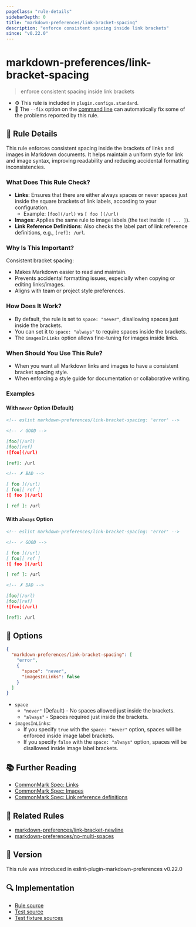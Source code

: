 ```yaml
---
pageClass: "rule-details"
sidebarDepth: 0
title: "markdown-preferences/link-bracket-spacing"
description: "enforce consistent spacing inside link brackets"
since: "v0.22.0"
---
```


# markdown-preferences/link-bracket-spacing

> enforce consistent spacing inside link brackets

- ⚙️ This rule is included in `plugin.configs.standard`.
- 🔧 The `--fix` option on the [command line](https://eslint.org/docs/user-guide/command-line-interface#fixing-problems) can automatically fix some of the problems reported by this rule.

## 📖 Rule Details

This rule enforces consistent spacing inside the brackets of links and images in Markdown documents. It helps maintain a uniform style for link and image syntax, improving readability and reducing accidental formatting inconsistencies.

### What Does This Rule Check?

- **Links**: Ensures that there are either always spaces or never spaces just inside the square brackets of link labels, according to your configuration.
  - Example: `[foo](/url)` vs `[ foo ](/url)`
- **Images**: Applies the same rule to image labels (the text inside `![ ... ]`).
- **Link Reference Definitions**: Also checks the label part of link reference definitions, e.g., `[ref]: /url`.

### Why Is This Important?

Consistent bracket spacing:

- Makes Markdown easier to read and maintain.
- Prevents accidental formatting issues, especially when copying or editing links/images.
- Aligns with team or project style preferences.

### How Does It Work?

- By default, the rule is set to `space: "never"`, disallowing spaces just inside the brackets.
- You can set it to `space: "always"` to require spaces inside the brackets.
- The `imagesInLinks` option allows fine-tuning for images inside links.

### When Should You Use This Rule?

- When you want all Markdown links and images to have a consistent bracket spacing style.
- When enforcing a style guide for documentation or collaborative writing.

### Examples

#### With `never` Option (Default)

<!-- prettier-ignore-start -->

<!-- eslint-skip -->

```md
<!-- eslint markdown-preferences/link-bracket-spacing: 'error' -->

<!-- ✓ GOOD -->

[foo](/url)
[foo][ref]
![foo](/url)

[ref]: /url

<!-- ✗ BAD -->

[ foo ](/url)
[ foo][ ref ]
![ foo ](/url)

[ ref ]: /url
```

<!-- prettier-ignore-end -->

#### With `always` Option

<!-- prettier-ignore-start -->

<!-- eslint-skip -->

```md
<!-- eslint markdown-preferences/link-bracket-spacing: 'error' -->

<!-- ✓ GOOD -->

[ foo ](/url)
[ foo][ ref ]
![ foo ](/url)

[ ref ]: /url

<!-- ✗ BAD -->

[foo](/url)
[foo][ref]
![foo](/url)

[ref]: /url
```

<!-- prettier-ignore-end -->

## 🔧 Options

```json
{
  "markdown-preferences/link-bracket-spacing": [
    "error",
    {
      "space": "never",
      "imagesInLinks": false
    }
  ]
}
```

- `space`
  - `"never"` (Default) - No spaces allowed just inside the brackets.
  - `"always"` - Spaces required just inside the brackets.
- `imagesInLinks`:
  - If you specify `true` with the `space: "never"` option, spaces will be enforced inside image label brackets.
  - If you specify `false` with the `space: "always"` option, spaces will be disallowed inside image label brackets.

## 📚 Further Reading

- [CommonMark Spec: Links](https://spec.commonmark.org/0.31.2/#links)
- [CommonMark Spec: Images](https://spec.commonmark.org/0.31.2/#images)
- [CommonMark Spec: Link reference definitions](https://spec.commonmark.org/0.31.2/#link-reference-definitions)

## 👫 Related Rules

- [markdown-preferences/link-bracket-newline](./link-bracket-newline.md)
- [markdown-preferences/no-multi-spaces](./no-multi-spaces.md)

## 🚀 Version

This rule was introduced in eslint-plugin-markdown-preferences v0.22.0

## 🔍 Implementation

- [Rule source](https://github.com/ota-meshi/eslint-plugin-markdown-preferences/blob/main/src/rules/link-bracket-spacing.ts)
- [Test source](https://github.com/ota-meshi/eslint-plugin-markdown-preferences/blob/main/tests/src/rules/link-bracket-spacing.ts)
- [Test fixture sources](https://github.com/ota-meshi/eslint-plugin-markdown-preferences/tree/main/tests/fixtures/rules/link-bracket-spacing)

